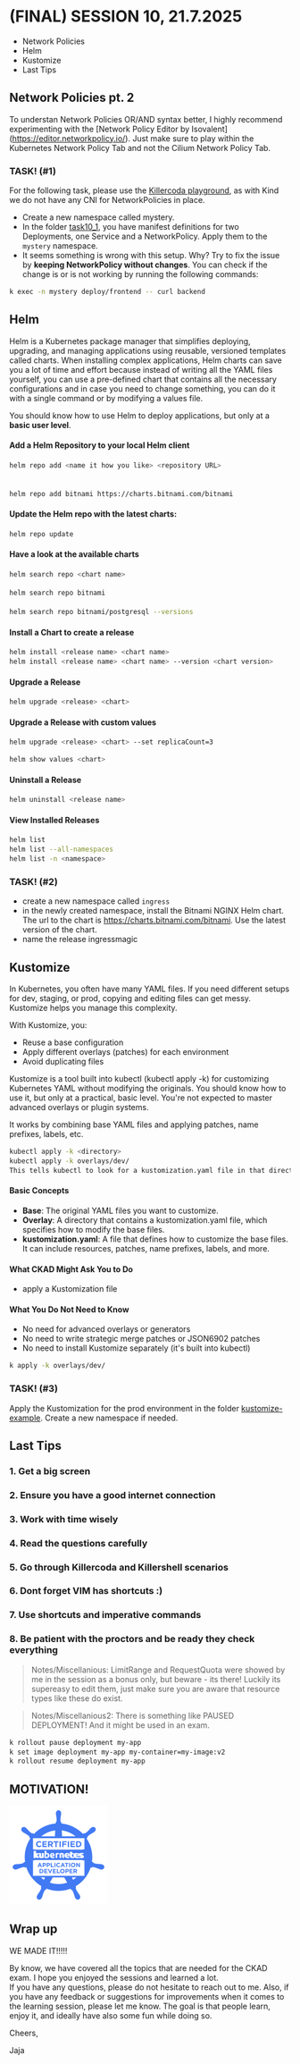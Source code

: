 (FINAL) SESSION 10, 21.7.2025 
========================

* Network Policies
* Helm  
* Kustomize
* Last Tips 


## Network Policies pt. 2

To understan Network Policies OR/AND syntax better, I highly recommend experimenting with the [Network Policy Editor by Isovalent] (https://editor.networkpolicy.io/). Just make sure to play within the Kubernetes Network Policy Tab and not the Cilium Network Policy Tab.

### TASK! (#1)

For the following task, please use the [Killercoda playground](https://killercoda.com/playgrounds/scenario/kubernetes), as with Kind we do not have any CNI for NetworkPolicies in place.

- Create a new namespace called mystery.
- In the folder [task10_1](task10_1), you have manifest definitions for two Deployments, one Service and a NetworkPolicy. Apply them to the `mystery` namespace.
- It seems something is wrong with this setup. Why? Try to fix the issue by **keeping NetworkPolicy without changes**. You can check if the change is or is not working by running the following commands:

```bash
k exec -n mystery deploy/frontend -- curl backend
```

## Helm

Helm is a Kubernetes package manager that simplifies deploying, upgrading, and managing applications using reusable, versioned templates called charts. When installing complex applications, Helm charts can save you a lot of time and effort because instead of writing all the YAML files yourself, you can use a pre-defined chart that contains all the necessary configurations and in case you need to change something, you can do it with a single command or by modifying a values file.

You should know how to use Helm to deploy applications, but only at a **basic user level**.

#### Add a Helm Repository to your local Helm client
```bash
helm repo add <name it how you like> <repository URL>


helm repo add bitnami https://charts.bitnami.com/bitnami
```

#### Update the Helm repo with the latest charts:
```bash
helm repo update
```

#### Have a look at the available charts
```bash
helm search repo <chart name>

helm search repo bitnami

helm search repo bitnami/postgresql --versions
```

#### Install a Chart to create a release
```bash
helm install <release name> <chart name>
helm install <release name> <chart name> --version <chart version>
```

#### Upgrade a Release
```bash
helm upgrade <release> <chart> 
```

#### Upgrade a Release with custom values
```bash
helm upgrade <release> <chart> --set replicaCount=3
```

```bash
helm show values <chart>
```

#### Uninstall a Release
```bash
helm uninstall <release name>
```

#### View Installed Releases
```bash
helm list
helm list --all-namespaces
helm list -n <namespace>
```

### TASK! (#2)

- create a new namespace called `ingress`
- in the newly created namespace, install the Bitnami NGINX Helm chart. The url to the chart is https://charts.bitnami.com/bitnami. Use the latest version of the chart.
- name the release ingressmagic

## Kustomize

In Kubernetes, you often have many YAML files. If you need different setups for dev, staging, or prod, copying and editing files can get messy. Kustomize helps you manage this complexity.

With Kustomize, you:
* Reuse a base configuration
* Apply different overlays (patches) for each environment
* Avoid duplicating files


Kustomize is a tool built into kubectl (kubectl apply -k) for customizing Kubernetes YAML without modifying the originals. You should know how to use it, but only at a practical, basic level. You're not expected to master advanced overlays or plugin systems.

It works by combining base YAML files and applying patches, name prefixes, labels, etc.

```bash
kubectl apply -k <directory>
kubectl apply -k overlays/dev/
This tells kubectl to look for a kustomization.yaml file in that directory and apply the combined resources.
```

#### Basic Concepts 

- **Base**: The original YAML files you want to customize.
- **Overlay**: A directory that contains a kustomization.yaml file, which specifies how to modify the base files.
- **kustomization.yaml**: A file that defines how to customize the base files. It can include resources, patches, name prefixes, labels, and more.

#### What CKAD Might Ask You to Do
- apply a Kustomization file

#### What You Do Not Need to Know
- No need for advanced overlays or generators
- No need to write strategic merge patches or JSON6902 patches
- No need to install Kustomize separately (it's built into kubectl)

```bash
k apply -k overlays/dev/
```

### TASK! (#3)

Apply the Kustomization for the prod environment in the folder [kustomize-example](./kustomize-example/). Create a new namespace if needed.

## Last Tips

### 1. Get a big screen

### 2. Ensure you have a good internet connection

### 3. Work with time wisely

### 4. Read the questions carefully

### 5. Go through Killercoda and Killershell scenarios

### 6. Dont forget VIM has shortcuts :)

### 7. Use shortcuts and imperative commands

### 8. Be patient with the proctors and be ready they check everything


> Notes/Miscellanious: LimitRange and RequestQuota were showed by me in the session as a bonus only, but beware - its there! Luckily its supereasy to edit them, just make sure you are aware that resource types like these do exist.

> Notes/Miscellanious2: There is something like PAUSED DEPLOYMENT! And it might be used in an exam. 

```bash
k rollout pause deployment my-app
k set image deployment my-app my-container=my-image:v2
k rollout resume deployment my-app
```

## MOTIVATION!
![CKAD badge](../assets/ckad.png)


## Wrap up

WE MADE IT!!!!!

By know, we have covered all the topics that are needed for the CKAD exam. I hope you enjoyed the sessions and learned a lot. <br>
If you have any questions, please do not hesitate to reach out to me. Also, if you have any feedback or suggestions for improvements when it comes to the learning session, please let me know. The goal is that people learn, enjoy it, and ideally have also some fun while doing so.

Cheers,

Jaja